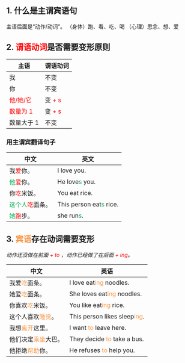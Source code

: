 ## 1. 什么是主谓宾语句

主语后面是“动作/动词”。
（身体）跑、看、吃、喝
（心理）思念、想、爱
## 2. <font color="#ff0000">谓语动词</font>是否需要变形原则
| 主语       | 谓语动词 |
| ---------- | -------- |
| 我         |      不变    |
| 你         |      不变    |
| <font color="#ff0000">他/她/它</font>   |  变 <font color="#ff0000">+ s</font>        |
| <font color="#ff0000">数量为 1</font>   | 变 <font color="#ff0000">+ s </font>        |
| 数量大于 1 | 不变     |
### 用主谓宾翻译句子
| 中文                                                                     | 英文                                                |
| ------------------------------------------------------------------------ | --------------------------------------------------- |
| 我<font color="#ff0000">爱</font>你。                                    | I love you.                                         |
| <font color="#00b050">他</font><font color="#ff0000">爱</font>你。       | He love<font color="#00b050">s</font> you.          |
| 你<font color="#ff0000">吃</font>米饭。                                  | You eat rice.                                       |
| <font color="#00b050">这个人</font><font color="#ff0000">吃</font>面条。 | This person eat<font color="#00b050">s</font> rice. |
| <font color="#00b050">她</font><font color="#ff0000">跑</font>步。                                                                 | she run<font color="#00b050">s</font>.                                                 |
## 3. <font color="#f79646">宾语</font>存在动词需要变形
*动作还没做在前面 <font color="#ff0000">+ to</font> ，动作已经做了在后面 <font color="#ff0000">+ ing</font>。*

| 中文               | 英语                        |
| ------------------ | --------------------------- |
| 我爱<font color="#f79646">吃</font>面条。       | I love eat<font color="#f79646">ing</font> noodles.      |
| 她爱<font color="#f79646">吃</font>面条。       | She loves eat<font color="#f79646">ing</font> noodles.   |
| 你喜欢<font color="#f79646">吃</font>米饭。     | You like eat<font color="#f79646">ing</font> rice.       |
| 这个人喜欢<font color="#f79646">睡觉</font>。   | This person likes sleep<font color="#f79646">ing</font>. |
| 我想<font color="#f79646">离开</font>这里。     | I want <font color="#f79646">to</font> leave here.       |
| 他们决定<font color="#f79646">乘坐</font>大巴。 | They decide<font color="#f79646"> to </font>take a bus.  |
| 他拒绝<font color="#f79646">帮助</font>你。       | He refuses<font color="#f79646"> to</font> help you.     |
